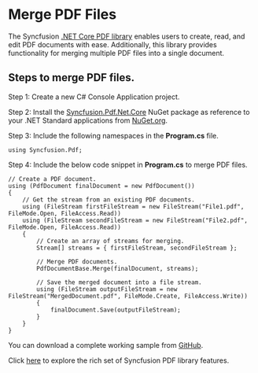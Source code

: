 # Merge PDF Files

The Syncfusion [.NET Core PDF library](https://www.syncfusion.com/document-processing/pdf-framework/net-core/pdf-library) enables users to create, read, and edit PDF documents with ease. Additionally, this library provides functionality for merging multiple PDF files into a single document.

## Steps to merge PDF files.

Step 1:  Create a new C# Console Application project.

Step 2: Install the [Syncfusion.Pdf.Net.Core](https://www.nuget.org/packages/Syncfusion.Pdf.Net.Core/) NuGet package as reference to your .NET Standard applications from [NuGet.org](https://www.nuget.org/).

Step 3: Include the following namespaces in the **Program.cs** file.


```
using Syncfusion.Pdf;

```

Step 4: Include the below code snippet in **Program.cs** to merge PDF files.
```
// Create a PDF document.
using (PdfDocument finalDocument = new PdfDocument())
{
    // Get the stream from an existing PDF documents.
    using (FileStream firstFileStream = new FileStream("File1.pdf", FileMode.Open, FileAccess.Read))
    using (FileStream secondFileStream = new FileStream("File2.pdf", FileMode.Open, FileAccess.Read))
    {
        // Create an array of streams for merging.
        Stream[] streams = { firstFileStream, secondFileStream };

        // Merge PDF documents.
        PdfDocumentBase.Merge(finalDocument, streams);

        // Save the merged document into a file stream.
        using (FileStream outputFileStream = new FileStream("MergedDocument.pdf", FileMode.Create, FileAccess.Write))
        {
            finalDocument.Save(outputFileStream);
        }
    }
}

```

You can download a complete working sample from [GitHub](https://github.com/SyncfusionExamples/PDF-Examples/tree/master/Merge%20PDFs/Merge-multiple-documents-from-stream/).

Click [here](https://www.syncfusion.com/document-processing/pdf-framework/net-core) to explore the rich set of Syncfusion PDF library features.